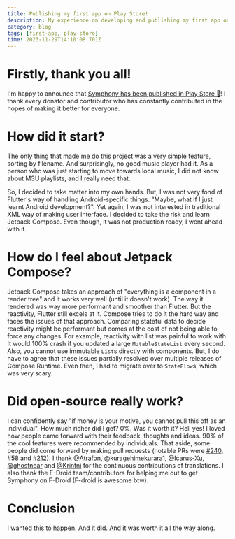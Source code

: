 ```yaml
---
title: Publishing my first app on Play Store!
description: My experience on developing and publishing my first app on Play Store.
category: blog
tags: [first-app, play-store]
time: 2023-11-29T14:10:08.701Z
---
```


# Firstly, thank you all!

I'm happy to announce that [Symphony has been published in Play Store 🎉](https://play.google.com/store/apps/details?id=io.github.zyrouge.symphony)! I thank every donator and contributor who has constantly contributed in the hopes of making it better for everyone.

# How did it start?

The only thing that made me do this project was a very simple feature, sorting by filename. And surprisingly, no good music player had it. As a person who was just starting to move towards local music, I did not know about M3U playlists, and I really need that.

So, I decided to take matter into my own hands. But, I was not very fond of Flutter's way of handling Android-specific things. "Maybe, what if I just learnt Android development?". Yet again, I was not interested in traditional XML way of making user interface. I decided to take the risk and learn Jetpack Compose. Even though, it was not production ready, I went ahead with it.

# How do I feel about Jetpack Compose?

Jetpack Compose takes an approach of "everything is a component in a render tree" and it works very well (until it doesn't work). The way it rendered was way more performant and smoother than Flutter. But the reactivity, Flutter still excels at it. Compose tries to do it the hard way and faces the issues of that approach. Comparing stateful data to decide reactivity might be performant but comes at the cost of not being able to force any changes. For example, reactivity with list was painful to work with. It would 100% crash if you updated a large `MutableStateList` every second. Also, you cannot use immutable `List`s directly with components. But, I do have to agree that these issues partially resolved over multiple releases of Compose Runtime. Even then, I had to migrate over to `StateFlow`s, which was very scary.

# Did open-source really work?

I can confidently say "if money is your motive, you cannot pull this off as an individual". How much richer did I get? 0%. Was it worth it? Hell yes! I loved how people came forward with their feedback, thoughts and ideas. 90% of the cool features were recommended by individuals. That aside, some people did come forward by making pull requests (notable PRs were [#240](https://github.com/zyrouge/symphony/pull/240), [#58](https://github.com/zyrouge/symphony/pull/58) and [#212](https://github.com/zyrouge/symphony/pull/212)). I thank [@Atrafon](https://github.com/Atrafon), [@kuragehimekurara1](https://github.com/kuragehimekurara1), [@Icarus-Xu](https://github.com/Icarus-Xu), [@ghostnear](https://github.com/ghostnear) and [@Krintni](https://github.com/Krintni) for the continuous contributions of translations. I also thank the F-Droid team/contributors for helping me out to get Symphony on F-Droid (F-droid is awesome btw).

# Conclusion

I wanted this to happen. And it did. And it was worth it all the way along.
